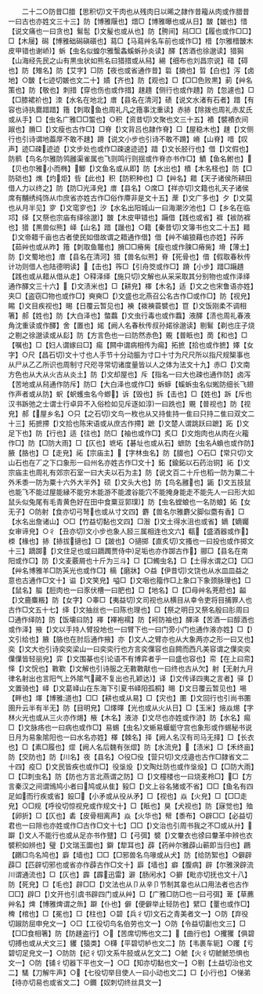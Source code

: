 <!-- { "loadSidebar": true } -->
　　二十二○防昔□腊【思积切文干肉也从残肉日以晞之隷作昔籕从肉或作腊昔一曰古也亦姓文三十三】防【博雅隁也】焟□【博雅曝也或从日】皵【皴也】惜【说文痛也一曰贪也】鬄髢【文髲也或从也】防【胯间】舄□□【履也或作□□】□【木屦】磶【博雅础磶磌礩也】蕮□【马蕮艸名车前也或作□】棤【尔雅棤皵木皮甲错也谢峤】蚸【虫名似蝗尔雅蟿螽螇蚸孙炎读】醳【苦酒也徐邈读】猎獡【山海经先民之山有黒虫状如熊名曰猎措或从舄】緆【细布也刘昌宗说】碏【碍也】防【雉名】防【艾字】□防【夜也或省通作昔】硩【摘也】晢【白也】泻【卤地】○皵【七迹切皴也文二十】嫧【齐也】防【观也】□【□□色败黒】莿【艸名策也】防【敬也】刺措【穿也伤也或作措】趚趞【侧行也或作趞】防【忽遽也】□【□膝裙衸也】洓【水名在地北】庴【县名在清河】碛【说文水渚有石者】踖【有容也诗执爨踖踖】簎【刺取鱼也周礼凡之簎事沈重读】赤捇【除拨也周礼赤犮氏或从手】□【虫名广雅□□蜰也】○积【资昔切文聚也文三十五】襀【襞襀衣间踧也】膌□【文瘦也古作□】□脊【文背吕也隷作脊】□【屋稳木也】趚【文侧行也引诗谓地葢厚不敢不趚】蹐【说文小步也引诗不敢不蹐】嵴【山脊】唶【叹声】迹□疎迹迹【文步处也或作□疎速迹迹】踖【文长胫行也】借【文假也】防鹡【鸟名尔雅防鸰雝渠雀属也飞则鸣行则揺或作脊亦书作□】鰿【鱼名鲋也】【贝也尔雅小而椭】鲫【文鱼名或从即】防【水出也】樍【木名柽也】防【□防硙也】燋【灼炬】呰【此也】积【防积种也】□【艸名】耤【天子诸侯所耕田借人力以终之】防【防□光泽皃】庴【县名】○席□【祥亦切文籍也礼天子诸侯席有黼绣纯饰从巾庶省亦姓古作□俗作廗非是文十五】蓆【文广多也】夕【文莫也从月半见】穸【文窀穸也】汐【水名出阳城山一曰海潮汐池也】□【乡名在临邛】绎【又祭也宗庙有绎徐邈】皵【木皮甲错也】躤借【践也或省】褯【袚防褯也】猎【黒兽似熊】峄【山名】踖【躐也】○籍【秦昔切文簿书也文二十五】耤【文帝耤千亩也古者使民如借故谓之耤通作借】借【艸不编狼藉也亦姓】莋葃【茹艸也或从昨】簎【刺取鱼鼈也】膌□□瘠胔【瘦也或作脨□瘠胔】塉【薄土】防【文蜀地也】庴【县名在清河】猎【兽名似熊】脊【死骨也】借【假取春秋传计功则借人也陆德明读】【击也】筰□【引舟筊或作□】蹐【小步】踖□躤趞【践也或从耤从借从走】○释泽绎【施只切文解也从采采取其分别物也或作泽绎通作醳文三十六】【文渍米也】□【耕皃】檡【木名】适【文之也宋鲁语亦姓】夹□【盗窃□物也或作□】奭奭□【文盛也北燕召公名古作□或作□】防【视皃】睗【文目疾视也】晹【日覆云暂见也】襫【袯襫蓑襞也】冟【文饭刚柔不调相箸】郝【姓也】防【大白泽也】螫蠚【文虫行毒也或作蠚】液醳【渍也周礼春液角沈重读或作醳】舍【置也】婼【阙人名春秋传叔孙婼徐邈读】剔鬄【剃也庄子烧之剔之徐邈读或从髟】防【方言色也一曰防然赤色】覞【普眡也】啇【和也】□【嘱也】□【妇人谓嫁曰□】痬【闗中谓病相传为痬】拓摭【拾也或作摭】嬕【女字】○尺【昌石切文十寸也人手节十分动脤为寸口十寸为尺尺所以指尺规榘事也从尸从乙乙所识也周制寸尺咫寻常切诸度量皆以人之体为法文十九】赤□【文南方色也从大从火古从炎土】防【文却屋也】斥【指名一曰大也疎也通作防】卤泻【苦地或从舄通作防斥】防□【大白泽也或作□】蚸蝷【螇蚸虫名似蜙防细长飞翅作声者或从防】蚇【蚇蠖虫名今蝍】诉【毁也】拆【击也】□【姓也】跅【斥也汉书跅弛之士谓士行卓异不入俗检如见斥逐如淳一曰跣也】覞【普视也】防【视皃】郝【屋乡名】○只【之石切文鸟一枚也从又持隹持一隹曰只持二隹曰双文二十三】拓摭摕【文拾也陈宋语或从庶古作摕】蹠【文楚人谓跳跃曰蹠】跖【文足下也】防【行也】适【往也】防□【袖也或作□】炙□【文炮肉也从肉在火籕作□】防【□防大雨】□【仄也】墌坧【碁址也或从石】蟅防【虫名蝜也或作防】腋【胳也】□【走皃】祏【宗庙主】【字林虫名】防【腏也】○石□【常只切文山石也在丆之下口象形一曰州名亦姓古作□文十】鉐【鍮鉐以石药治铜】祏【文宗庙主也周礼有郊宗石室一曰大夫以石为主】防【说文百二十斤也稻一防为粟二十外禾黍一防为粟十六外大半外】硕【文头大也】防【鸟名雝也】鼫【文五技鼠也能飞不能过屋能縁不能穷木能游不能渡谷能穴不能掩身能走不能先人一曰形大如鼠头似兔尾有毛青黄色好在田中食粟豆郭璞】防【虫名螳蜋也一名防蜋】妬【女无子】○防射【食亦切弓弩也或从寸文四】麝【兽名尔雅麝父脚似麕有香】□【水名出詹诸山】○□【竹益切黏也文四】□潪【文土得水沮也或省】嫡【嫡孎女审谛皃】○彳【丑亦切文小步也象人胫三属相连也文六】瓻【盛酒器或作】栜【椽也】捇【捇拔擿也】□【跛也】○擿掷【直炙切文搔也一曰投也或作掷文十三】蹢踯【文住足也或曰蹢躅贾侍中足垢也亦作踯古作】郦□【县名在南阳或作□】防【文麦覈屑也十斤为三斗】□【□蠋虫名】□【土得水谓之□】□□【艸名博雅羊□防芵光也或作□】樀【磨牀】○益【伊昔切文饶也从水皿皿益之意也古通作□文十】谥【文笑皃】嗌□【文咽也籀作□上象口下象颈脉理也】□【鼠名】膉【脰肉也一曰豕伏槽一曰肥也】□【地名】□【□母艸名茺藯也】齸【文鹿麋粻】防【女字】○睾□【夷益切文司视也从横目从幸令吏将目捕罪人也古作□文五十七】绎【文抽丝也一曰陈也理也】□【祭之明日又祭名殷曰肜周曰□通作绎防】防【饭壊曰防】襗【襗袍襦】防【袔防袖也】醳泽【苦酒一曰醇酒也或作泽】掖【文以手持人臂投地也一曰臂下也一曰门旁小门也通作液亦姓】□【文引给也】腋【胳也在肘后通作掖】亦【文人之臂亦也从大象两亦之形一曰又也】奕【文大也引诗奕奕梁山一曰奕奕行也方言奕僷容也自闗而西凡美容谓之僷奕奕僷僷皆轻丽皃】弈【文围棊也引论语不有博弈者乎一曰盛也容也】帟【在上曰帟】怿【文恱也】斁歝【文解也引诗服之无斁斁猒也一曰终也古从欠】射【无射九月律名射出也言阳气上外隂气藏不复出也孔颖达】译【文传译四夷之言者】驿【文置骑也】峄【文葛峄山在东海下引夏书峄阳孤桐】晹【文日覆云暂见也】埸【畔也】墿【博雅道也】□□【耕也或从易】□【灾也】圛【文回行也引尚书圛圉升云半有半无】防【目明皃】□燡曎【光也或从火从日】□【玉米】焲焱焬【字林火光也或从三火亦作焬】棭【木名】液洂【文尽也亦姓或作洂】防【水名】痬□【文脉疡也一曰病也或作□】易蜴【虫名文蜥易蝘蜓守宫也象形或作蜴秘书说日月为易象隂阳也一曰水名亦姓】檡【棘名】择【阙人名汉有司马无择】□【长衣也】□【素□履也】熤【阙人名后魏有张熤】防【水流皃】【渍米】□【禾终亩】防【交防也】防【川名】夜【县名】○役□伇【营只切文戍邉也古作□隷省文二十四】疫□【文民皆疾也或作□】役垼炈【文陶灶防也或作垼炈】□【□防大雨】□【□刺虫名】防【防也方言北燕谓之防】□【文橦楼也一曰烧麦柃□】□【方言秦汉之间谓鳻鸠小者曰鸠或从隹】豛□【文上谷名猪或不省】□□【鱼名有四足如而行疾或省】鈠□【小矛或从役从矛】□【视也】焱【火皃】□【□□走皃】○□规【呼役切惊视皃或作规文十】□【眡也】狊【犬视也】防【寐觉也】殈【卵折】□【仄也】砉【皮骨相离声】焱【火华也】幦【黍布】○辟□□【必益切君也一曰除也亦姓或作□古作□文十七】□□【文治也引周书我之不□或从廾】躃【文人不能行也或从足亦书作躄】□【弓弭】襞【文韏衣也徐曰韏革中辨也衣襞积如辨也】璧【文瑞玉圜也】鐴【犂耳也】薜【药艸尔雅薜山蕲即当归也】鸊【鸊□鸟名鸠也】廦【墙也】□□【□邪兽名鸟喙或从犬】防【给防絮也】○僻辟薜□【匹辟切邪也或省亦作薜古作□文十】廦【墙也】癖【腹病】辟【尔雅湀辟流川谓通流也】□【仄也】霹【霹迅雷】澼【肠闲水】○擗【毗亦切抚也文十八】防【死皃】□【毛也】辟□□【文法也从卩从辛卩节制其辠也从口用法者也古作□□】辟□【文开也引虞书辟四门或从艸】□【广雅□防□也一曰弓弭】萆【草藨艸名】焷【博雅焷谓之缹】躃【仆也】僻【便僻举止轻防也】繴□【罿也或作□】椑【棺也】□【冕也】□【柱也】○碧【兵彳切文石之青美者文一】○防【弃役切踧防屈申皃文一】○□【工役切鸟名伯劳也文一】○防【令益切劙也文三】□【□□食相箸】防【防趚盗行】○【苦席切怖也文二】【曲行也】○攫玃【俱碧切搏也或从犬文三】貜【猿类】○欂【平碧切栌也文二】防【韦裹车轭】○躩【亏碧切足皃文一】○防防【纪彳切文系牛胫或从乞文二】○虩【火彳切虩虩恐惧也文一】○防【铺彳切器下平也文一】○□【知亦切黏也文一】○剔【土益切治也文二】騞【刀解牛声】○【七役切举目使人一曰小动也文二】□【小行也】○悌弟【待亦切易也或省文二】○鑈【奴刺切终丝具文一】
